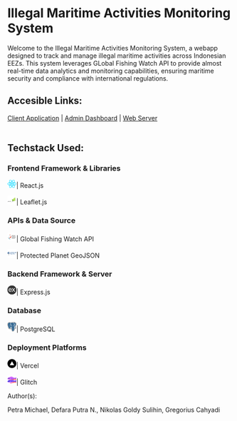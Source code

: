 <div class="container">
    <h1>Illegal Maritime Activities Monitoring System</h1>
    
<p>
    Welcome to the Illegal Maritime Activities Monitoring System, a webapp designed 
    to track and manage illegal maritime activities across Indonesian EEZs. This system leverages GLobal Fishing Watch API
    to provide almost real-time data analytics and monitoring capabilities, ensuring maritime 
    security and compliance with international regulations.
</p>
    <div class="links">
        <h2>Accesible Links:</h2>
        <a href="https://illegal-maritime-activities-system-client.vercel.app" target="_blank">Client Application</a> |
        <a href="https://illegal-maritime-activities-system-admin.vercel.app/" target="_blank">Admin Dashboard</a> |
        <a href="https://glitch.com/edit/#!/illegal-maritime-activities-system-server" target="_blank">Web Server</a>
    </div><br>
    <p class="techstack">
        <h2>Techstack Used:</h2>
        <h3>Frontend Framework & Libraries</h3>
        <p><img src="https://github.com/aimatochysia/Illegal-Maritime-Activities-System/blob/main/logos/react.png?raw=true" alt="react.js" width=20>| React.js</p>
        <p><img src="https://github.com/aimatochysia/Illegal-Maritime-Activities-System/blob/main/logos/leaflet.png?raw=true" alt="Leaflet.js" width=20>| Leaflet.js</p>
        <h3>APIs & Data Source</h3>
        <p><img src="https://github.com/aimatochysia/Illegal-Maritime-Activities-System/blob/main/logos/gfw.png?raw=true" alt="GFW" width=20>| Global Fishing Watch API</p>
        <p><img src="https://github.com/aimatochysia/Illegal-Maritime-Activities-System/blob/main/logos/protectedplanet.png?raw=true" alt="ProtectedPlanet" width=20>| Protected Planet GeoJSON</p>
        <h3>Backend Framework & Server</h3>
        <p><img src="https://github.com/aimatochysia/Illegal-Maritime-Activities-System/blob/main/logos/express.png?raw=true" alt="Express.js" width=20>| Express.js</p>
        <h3>Database</h3>
        <p><img src="https://github.com/aimatochysia/Illegal-Maritime-Activities-System/blob/main/logos/postgresql.png?raw=true" alt="PostgreSQL" width=20>| PostgreSQL</p>
        <h3>Deployment Platforms</h3>
        <p><img src="https://github.com/aimatochysia/Illegal-Maritime-Activities-System/blob/main/logos/vercel.png?raw=true" alt="Vercel" width=20>| Vercel</p>
        <p><img src="https://github.com/aimatochysia/Illegal-Maritime-Activities-System/blob/main/logos/glitch.png?raw=true" alt="Glitch" width=20>| Glitch</p>
    </p>
    <div class="footer">
        <p>Author(s):</p>
        <p>Petra Michael,  Defara Putra N., Nikolas Goldy Sulihin, Gregorius Cahyadi</p>
    </div>
</div>
